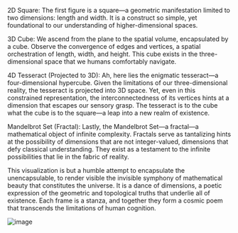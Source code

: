 2D Square: The first figure is a square—a geometric manifestation limited to two dimensions: length and width. It is a construct so simple, yet foundational to our understanding of higher-dimensional spaces.

3D Cube: We ascend from the plane to the spatial volume, encapsulated by a cube. Observe the convergence of edges and vertices, a spatial orchestration of length, width, and height. This cube exists in the three-dimensional space that we humans comfortably navigate.

4D Tesseract (Projected to 3D): Ah, here lies the enigmatic tesseract—a four-dimensional hypercube. Given the limitations of our three-dimensional reality, the tesseract is projected into 3D space. Yet, even in this constrained representation, the interconnectedness of its vertices hints at a dimension that escapes our sensory grasp. The tesseract is to the cube what the cube is to the square—a leap into a new realm of existence.

Mandelbrot Set (Fractal): Lastly, the Mandelbrot Set—a fractal—a mathematical object of infinite complexity. Fractals serve as tantalizing hints at the possibility of dimensions that are not integer-valued, dimensions that defy classical understanding. They exist as a testament to the infinite possibilities that lie in the fabric of reality.

This visualization is but a humble attempt to encapsulate the unencapsulable, to render visible the invisible symphony of mathematical beauty that constitutes the universe. It is a dance of dimensions, a poetic expression of the geometric and topological truths that underlie all of existence. Each frame is a stanza, and together they form a cosmic poem that transcends the limitations of human cognition.

![image](https://github.com/ArriesIsHier/Research-on-Visualizing-Higher-Dimensional-Realities/assets/126879822/6c80034b-cb48-44e7-a46d-03e122050c7c)
